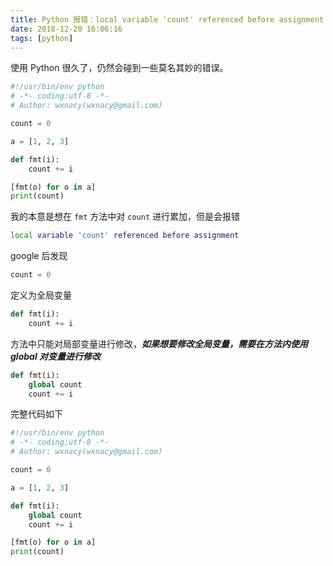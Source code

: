 ```yaml
---
title: Python 报错：local variable 'count' referenced before assignment
date: 2018-12-20 16:06:16
tags: [python]
---
```


使用 Python 很久了，仍然会碰到一些莫名其妙的错误。
<!-- more --><!-- toc -->

```python
#!/usr/bin/env python
# -*- coding:utf-8 -*-
# Author: wxnacy(wxnacy@gmail.com)

count = 0

a = [1, 2, 3]

def fmt(i):
    count += i

[fmt(o) for o in a]
print(count)
```

我的本意是想在 `fmt` 方法中对 `count` 进行累加，但是会报错

```bash
local variable 'count' referenced before assignment
```

google 后发现

```python
count = 0
```

定义为全局变量

```python
def fmt(i):
    count += i
```

方法中只能对局部变量进行修改，***如果想要修改全局变量，需要在方法内使用 global 对变量进行修改***

```python
def fmt(i):
    global count
    count += i
```

完整代码如下

```python
#!/usr/bin/env python
# -*- coding:utf-8 -*-
# Author: wxnacy(wxnacy@gmail.com)

count = 0

a = [1, 2, 3]

def fmt(i):
    global count
    count += i

[fmt(o) for o in a]
print(count)
```
